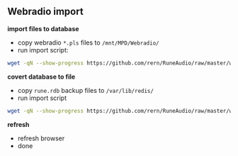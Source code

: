 Webradio import
---

**import files to database**
- copy webradio  `*.pls` files to `/mnt/MPD/Webradio/`  
- run import script:
```sh
wget -qN --show-progress https://github.com/rern/RuneAudio/raw/master/webradio/webradiodb.sh; chmod +x webradiodb.sh; ./webradiodb.sh
```

**covert database to file**
- copy `rune.rdb` backup files to `/var/lib/redis/`  
- run import script
```sh
wget -qN --show-progress https://github.com/rern/RuneAudio/raw/master/webradio/webradiofile.sh; chmod +x webradiofile.sh; ./webradiofile.sh
```

**refresh**
- refresh browser
- done
